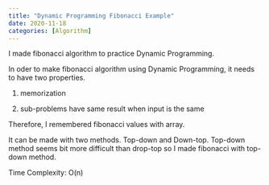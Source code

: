 ```yaml
---
title: "Dynamic Programming Fibonacci Example"
date: 2020-11-18
categories: [Algorithm]
---
```


I made fibonacci algorithm to practice Dynamic Programming. 

In oder to make fibonacci algorithm using Dynamic Programming, it needs to have two properties.

  1) memorization
  
  2) sub-problems have same result when input is the same
  
Therefore, I remembered fibonacci values with array. 

It can be made with two methods. Top-down and Down-top. Top-down method seems bit more difficult than drop-top so I made fibonacci with top-down method.
 
<script src="https://gist.github.com/YechanLim/6f302fc5538bed752d026f348a97dd74.js"></script>


Time Complexity: O(n)

